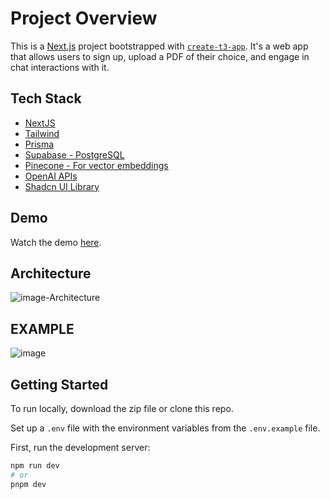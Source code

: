 # Project Overview

This is a [Next.js](https://nextjs.org/) project bootstrapped with [`create-t3-app`](https://github.com/t3-oss/create-t3-app). It's a web app that allows users to sign up, upload a PDF of their choice, and engage in chat interactions with it.

## Tech Stack

- [NextJS](https://nextjs.org/)
- [Tailwind](https://tailwindcss.com/)
- [Prisma](https://www.prisma.io/)
- [Supabase - PostgreSQL](https://supabase.com/)
- [Pinecone - For vector embeddings](https://www.pinecone.io/)
- [OpenAI APIs](https://openai.com/blog/openai-api)
- [Shadcn UI Library](https://ui.shadcn.com/)

## Demo

Watch the demo [here](https://drive.google.com/file/d/1mk_aGQknwhEIbG390OQHX_OmlD_kSKeJ/view?usp=drivesdk).

## Architecture
![image-Architecture](https://github.com/chandann23/tech-trek/assets/139786048/e2249cf2-b78f-460d-92d1-68239805fda9)

## EXAMPLE
![image](https://github.com/chandann23/tech-trek/assets/139786048/bd9c0f63-07a8-495e-84d7-f8c9ac9ba906)


## Getting Started

To run locally, download the zip file or clone this repo.

Set up a `.env` file with the environment variables from the `.env.example` file.

First, run the development server:

```bash
npm run dev
# or
pnpm dev
